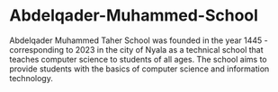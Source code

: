 # Abdelqader-Muhammed-School
Abdelqader Muhammed Taher School was founded in the year 1445 - corresponding to 2023 in the city of               Nyala as a technical school that teaches computer science to students of all ages. The school aims to provide students with the basics of computer science and information technology.
